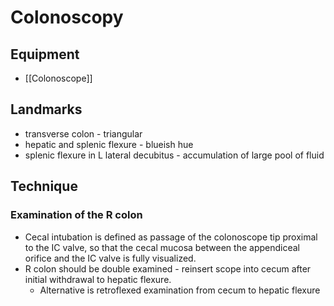 # Colonoscopy

## Equipment
- [[Colonoscope]]

## Landmarks
- transverse colon - triangular
- hepatic and splenic flexure - blueish hue
- splenic flexure in L lateral decubitus - accumulation of large pool of fluid

## Technique

### Examination of the R colon
- Cecal intubation is defined as passage of the colonoscope tip proximal to the IC valve, so that the cecal mucosa between the appendiceal orifice and the IC valve is fully visualized.
- R colon should be double examined - reinsert scope into cecum after initial withdrawal to hepatic flexure.
	- Alternative is retroflexed examination from cecum to hepatic flexure